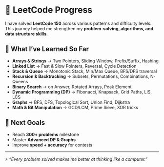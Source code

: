 # 🚀 LeetCode Progress

I have solved **LeetCode 150** across various patterns and difficulty levels.  
This journey helped me strengthen my **problem-solving, algorithms, and data structure skills**.  

## 📌 What I’ve Learned So Far
- **Arrays & Strings** → Two Pointers, Sliding Window, Prefix/Suffix, Hashing  
- **Linked List** → Fast & Slow Pointers, Reversal, Cycle Detection  
- **Stack & Queue** → Monotonic Stack, Min/Max Queue, BFS/DFS traversal  
- **Recursion & Backtracking** → Subsets, Permutations, Combinations, N-Queens  
- **Binary Search** → on Answer, Rotated Arrays, Peak Element  
- **Dynamic Programming (DP)** → Fibonacci, Knapsack, Grid Paths, LIS, LCS  
- **Graphs** → BFS, DFS, Topological Sort, Union Find, Dijkstra  
- **Math & Bit Manipulation** → GCD/LCM, Prime Sieve, XOR tricks  

## 🎯 Next Goals
- Reach **300+ problems** milestone  
- Master **Advanced DP & Graphs**  
- Improve **speed + accuracy** for contests  

---
⚡ *“Every problem solved makes me better at thinking like a computer.”*
